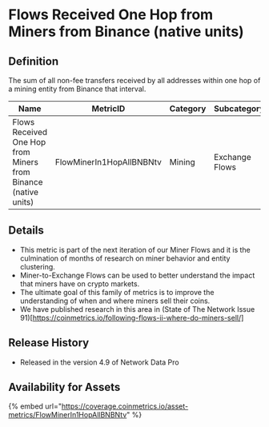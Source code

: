# Flows Received One Hop from Miners from Binance (native units)

## Definition

The sum of all non-fee transfers received by all addresses within one hop of a mining entity from Binance that interval.

| Name                                                           | MetricID                 | Category | Subcategory    | Type | Unit         | Interval |
| -------------------------------------------------------------- | ------------------------ | -------- | -------------- | ---- | ------------ | -------- |
| Flows Received One Hop from Miners from Binance (native units) | FlowMinerIn1HopAllBNBNtv | Mining   | Exchange Flows | Sum  | Native units | 1 day    |

## Details

* This metric is part of the next iteration of our Miner Flows and it is the culmination of months of research on miner behavior and entity clustering.
* Miner-to-Exchange Flows can be used to better understand the impact that miners have on crypto markets.
* The ultimate goal of this family of metrics is to improve the understanding of when and where miners sell their coins.
* We have published research in this area in (State of The Network Issue 91)\[https://coinmetrics.io/following-flows-ii-where-do-miners-sell/]

## Release History

* Released in the version 4.9 of Network Data Pro

## Availability for Assets

{% embed url="https://coverage.coinmetrics.io/asset-metrics/FlowMinerIn1HopAllBNBNtv" %}

